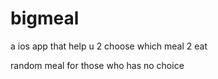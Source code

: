 bigmeal
========

a ios app that help u 2 choose which meal 2 eat


random meal for those who has no choice
